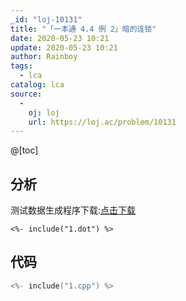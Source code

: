 ```yaml
---
_id: "loj-10131"
title: "「一本通 4.4 例 2」暗的连锁"
date: 2020-05-23 10:21
update: 2020-05-23 10:21
author: Rainboy
tags:
  - lca
catalog: lca
source: 
  - 
    oj: loj
    url: https://loj.ac/problem/10131
---
```



@[toc]
## 分析

测试数据生成程序下载:[点击下载](./data_generator.py)

```viz-dot
<%- include("1.dot") %>
```


## 代码

```c
<%- include("1.cpp") %>
```
